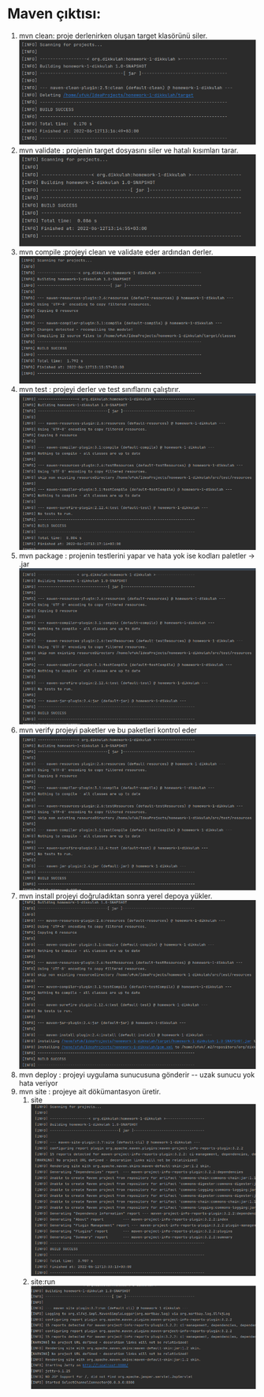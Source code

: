 # Maven çıktısı:
1. mvn clean: proje derlenirken oluşan target klasörünü siler.
   ![](image/clean.png)
2. mvn validate : projenin target dosyasını siler ve hatalı kısımları tarar.
   ![](image/validate.png)
3. mvn compile :projeyi clean ve validate eder ardından derler.
   ![](image/compile.png)
4. mvn test : projeyi derler ve test sınıflarını çalıştırır.
   ![](image/test.png)
5. mvn package : projenin testlerini yapar ve hata yok ise kodları paletler -> .jar
   ![](image/package.png)
6. mvn verify projeyi paketler ve bu paketleri kontrol eder
   ![](image/verify.png)
7. mvn install projeyi doğruladıktan sonra yerel depoya yükler.
   ![](image/install.png)
8. mvn deploy : projeyi uygulama sunucusuna gönderir
   -- uzak sunucu yok hata veriyor
9. mvn site  : projeye ait dökümantasyon üretir.
    1. site ![](image/site.png)
    2. site:run ![](image/site:run.png)

